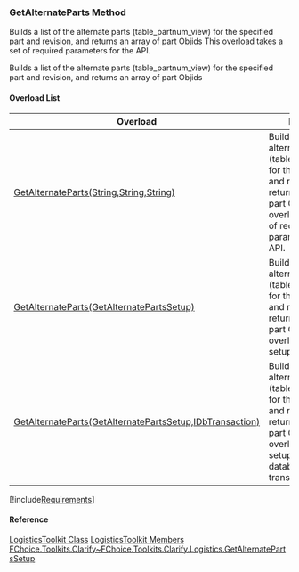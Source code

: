 ### GetAlternateParts Method

Builds a list of the alternate parts (table_partnum_view) for the specified part and revision, and returns an array of part Objids This overload takes a set of required parameters for the API.

Builds a list of the alternate parts (table_partnum_view) for the specified part and revision, and returns an array of part Objids

#### Overload List

| Overload | Description |
| --- | --- |
| [GetAlternateParts(String,String,String)](FChoice.Toolkits.Clarify~FChoice.Toolkits.Clarify.Logistics.LogisticsToolkit~GetAlternateParts(String,String,String).md) | Builds a list of the alternate parts (table_partnum_view) for the specified part and revision, and returns an array of part Objids This overload takes a set of required parameters for the API.   |
| [GetAlternateParts(GetAlternatePartsSetup)](FChoice.Toolkits.Clarify~FChoice.Toolkits.Clarify.Logistics.LogisticsToolkit~GetAlternateParts(GetAlternatePartsSetup).md) | Builds a list of the alternate parts (table_partnum_view) for the specified part and revision, and returns an array of part Objids This overload takes a setup object.   |
| [GetAlternateParts(GetAlternatePartsSetup,IDbTransaction)](FChoice.Toolkits.Clarify~FChoice.Toolkits.Clarify.Logistics.LogisticsToolkit~GetAlternateParts(GetAlternatePartsSetup,IDbTransaction).md) | Builds a list of the alternate parts (table_partnum_view) for the specified part and revision, and returns an array of part Objids This overload takes a setup object and a database transaction.   |

[!include[Requirements](../partials/requirements.md)]

#### Reference

[LogisticsToolkit Class](FChoice.Toolkits.Clarify~FChoice.Toolkits.Clarify.Logistics.LogisticsToolkit.md)
[LogisticsToolkit Members](FChoice.Toolkits.Clarify~FChoice.Toolkits.Clarify.Logistics.LogisticsToolkit_members.md)
[FChoice.Toolkits.Clarify~FChoice.Toolkits.Clarify.Logistics.GetAlternatePartsSetup](FChoice.Toolkits.Clarify~FChoice.Toolkits.Clarify.Logistics.GetAlternatePartsSetup.md)

